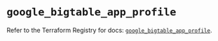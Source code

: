 # `google_bigtable_app_profile`

Refer to the Terraform Registry for docs: [`google_bigtable_app_profile`](https://registry.terraform.io/providers/hashicorp/google-beta/6.8.0/docs/resources/google_bigtable_app_profile).
